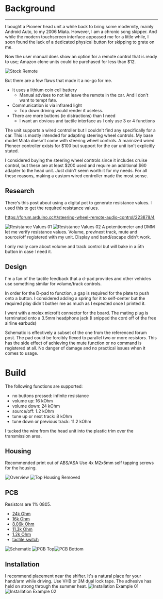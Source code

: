 
# Background

---

I bought a Pioneer head unit a while back to bring some modernity, mainly Android Auto, to my 2006 Miata. However, I am a chronic song skipper. And while the modern touchscreen interface appeased me for a little while, I soon found the lack of a dedicated physical button for skipping to grate on me. 

Now the user manual does show an option for a remote control that is ready to use; Amazon clone units could be purchased for less than $12. 

![Stock Remote](media/pioneerHeadUnitController_stockRemote.png)

But there are a few flaws that made it a no-go for me. 
- It uses a lithium coin cell battery
	- Manual advises to not let leave the remote in the car. And I don't want to tempt fate.
- Communication is via infrared light
	- Top down driving would render it useless.
- There are more buttons (ie distractions) than I need
	- I want an obvious and tactile interface as I only use 3 or 4 functions

The unit supports a wired controller but I couldn't find any specifically for a car. This is mostly intended for adapting steering wheel controls. My base model Miata doesn't come with steering wheel controls. A marinized wired Pioneer controller exists for $100 but support for the car unit isn't explicitly stated.

I considered buying the steering wheel controls since it includes cruise control, but these are at least $200 used and require an additional $60 adapter to the head unit. Just didn't seem worth it for my needs. For all these reasons, making a custom wired controller made the most sense.

## Research

There's this post about using a digital pot to generate resistance values. I used this to get the required resistance values.

https://forum.arduino.cc/t/steering-wheel-remote-audio-control/223878/4

![Resistance Values 01](pioneer_remote_connection_diagram.gif)
![Resistance Values 02](media/pioneerHeadUnitController_wiringDiagram-02.gif)
A potentiometer and DMM let me verify resistance values. Volume, prev/next track, mute and source/off registered with my unit. Display and band/escape didn't work. 

I only really care about volume and track control but will bake in a 5th button in case I need it.
## Design

I'm a fan of the tactile feedback that a d-pad provides and other vehicles use something similar for volume/track controls.

In order for the D-pad to function, a gap is required for the plate to push onto a button. I considered adding a spring for it to self-center but the required play didn't bother me as much as I expected once I printed it.

I went with a molex microfit connector for the board. The mating plug is terminated onto a 3.5mm headphone jack (I snipped the cord off of the free airline earbuds)

Schematic is effectively a subset of the one from the referenced forum post. The pad could be forcibly flexed to parallel two or more resistors. This has the side effect of achieving the mute function or no command is registered at all. No danger of damage and no practical issues when it comes to usage.

# Build

The following functions are supported:
- no buttons pressed: infinite resistance
- volume up: 16 kOhm
- volume down: 24 kOhm
- source/off: 1.2 kOhm
- tune up or next track: 8 kOhm
- tune down or previous track: 11.2 kOhm

I tucked the wire from the head unit into the plastic trim over the transmission area.
## Housing

Recommended print out of ABS/ASA 
Use 4x M2x5mm self tapping screws for the housing.

![Overview](media/pioneerHeadUnitController_CAD_controller-01.png)
![Top Housing Removed](media/pioneerHeadUnitController_CAD_controller-02.png)
## PCB

Resistors are 1% 0805.
- [24k Ohm](https://www.digikey.com/en/products/detail/yageo/RC0805FR-0724KL/727756)
- [16k Ohm](https://www.digikey.com/en/products/detail/yageo/RC0805FR-0716KL/727620)
- [8.06k Ohm](https://www.digikey.com/en/products/detail/yageo/RC0805FR-078K06L/728145)
- [11.3k Ohm](https://www.digikey.com/en/products/detail/yageo/RC0805FR-0711K3L/727554)
- [1.2k Ohm](https://www.digikey.com/en/products/detail/yageo/RC0805FR-101K2L/14008301)
- [tactile switch](https://www.digikey.com/en/products/detail/e-switch/TL3301NF160QG-KR/271564)

![Schematic](media/2024-04-21_pioneerRemotePCB-schematic.png)
![PCB Top](media/2024-04-21_pioneerRemotePCB-top.png)![PCB Bottom](media/2024-04-21_pioneerRemotePCB-bottom.png)
## Installation

I recommend placement near the shifter. It's a natural place for your hand/arm while driving. Use VHB or 3M dual lock tape. The adhesive has held on strong through the summer heat.
![Installation Example 01](media/pioneerRemoteControl-02_2025-05-31.jpg)
![Installation Example 02](media/pioneerRemoteControl-01_2025-05-31.jpg)
